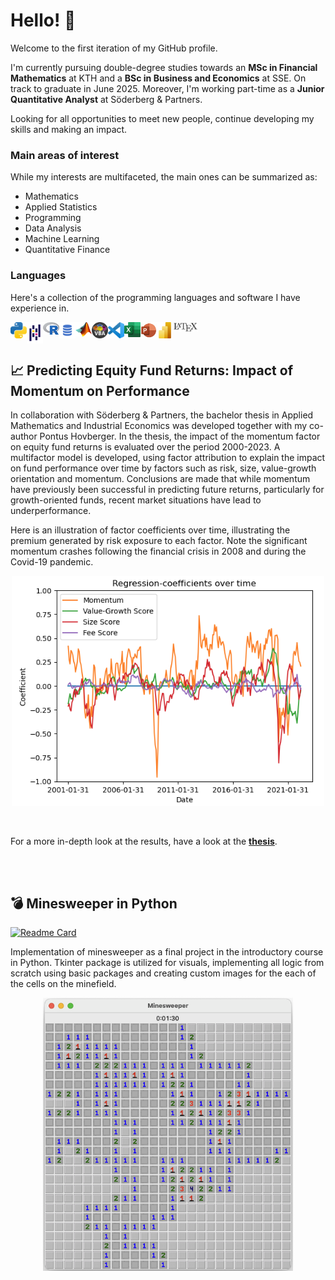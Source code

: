 # Hello! 💫

Welcome to the first iteration of my GitHub profile. 

I'm currently pursuing double-degree studies towards an **MSc in Financial Mathematics** at KTH and a **BSc in Business and Economics** at SSE. On track to graduate in June 2025. Moreover, I'm working part-time as a **Junior Quantitative Analyst** at Söderberg & Partners. 

Looking for all opportunities to meet new people, continue developing my skills and making an impact.

### Main areas of interest
While my interests are multifaceted, the main ones can be summarized as: 

* Mathematics
* Applied Statistics
* Programming
* Data Analysis
* Machine Learning
* Quantitative Finance


### Languages
Here's a collection of the programming languages and software I have experience in.

[<img align="left" alt="Python" width="26px" src="https://github.com/hbrnld/hbrnld/blob/main/images/pythonicon.png" />]()
[<img align="left" alt="Pandas" width="26px" src="https://github.com/hbrnld/hbrnld/blob/main/images/pandasicon.png" />]()
[<img align="left" alt="R" width="26px" src="https://github.com/hbrnld/hbrnld/blob/main/images/Ricon.png" />]()
[<img align="left" alt="SQL" width="26px" src="https://github.com/hbrnld/hbrnld/blob/main/images/SQLicon.png" />]()
[<img align="left" alt="MATLAB" width="26px" src="https://github.com/hbrnld/hbrnld/blob/main/images/matlabicon.png" />]()
[<img align="left" alt="VBA" width="26px" src="https://github.com/hbrnld/hbrnld/blob/main/images/vbaicon.png" />]()
[<img align="left" alt="VSCode" width="26px" src="https://github.com/hbrnld/hbrnld/blob/main/images/vscodeicon.png" />]()
[<img align="left" alt="Excel" width="26px" src="https://github.com/hbrnld/hbrnld/blob/main/images/excelicon.png" />]()
[<img align="left" alt="PowerPoint" width="26px" src="https://github.com/hbrnld/hbrnld/blob/main/images/powerpointicon.png" />]()
[<img align="left" alt="PowerBI" width="26px" src="https://github.com/hbrnld/hbrnld/blob/main/images/powerbicon.png" />]()
[<img align="left" alt="LaTeX" width="40px" src="https://github.com/hbrnld/hbrnld/blob/main/images/latexicon.png" />]()

<!--
This is a comment
-->

<br><br>

## 📈 Predicting Equity Fund Returns: Impact of Momentum on Performance

In collaboration with Söderberg & Partners, the bachelor thesis in Applied Mathematics and Industrial Economics was developed together with my co-author Pontus Hovberger. In the thesis, the impact of the momentum factor on equity fund returns is evaluated over the period 2000-2023. A multifactor model is developed, using factor attribution to explain the impact on fund performance over time by factors such as risk, size, value-growth orientation and momentum. Conclusions are made that while momentum have previously been successful in predicting future returns, particularly for growth-oriented funds, recent market situations have lead to underperformance.

Here is an illustration of factor coefficients over time, illustrating the premium generated by risk exposure to each factor. Note the significant momentum crashes following the financial crisis in 2008 and during the Covid-19 pandemic. 

<p align="center">
  <img src="/images/MultifactorModel_fullPeriod.png" alt="Multifactor Coefficients" width="500"/>
</p>

<br>

For a more in-depth look at the results, have a look at the **[thesis](https://kth.diva-portal.org/smash/record.jsf?pid=diva2%3A1827858&dswid=-3917)**.

<br><br>

## 💣 Minesweeper in Python

[![Readme Card](https://github-readme-stats.vercel.app/api/pin/?username=hbrnld&repo=minesweeper&title_color=000000)](https://github.com/hbrnld/minesweeper)

Implementation of minesweeper as a final project in the introductory course in Python. Tkinter package is utilized for visuals, implementing all logic from scratch using basic packages and creating custom images for the each of the cells on the minefield. 

<p align="center">
  <img src="/images/minesweeper.png" alt="Multifactor Coefficients" width="400"/>
</p>

<br>
